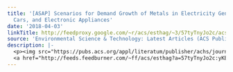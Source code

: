```yaml
---
title: '[ASAP] Scenarios for Demand Growth of Metals in Electricity Generation Technologies,
  Cars, and Electronic Appliances'
date: '2018-04-03'
linkTitle: http://feedproxy.google.com/~r/acs/esthag/~3/57tyTnyJo2c/acs.est.7b05549
source: 'Environmental Science & Technology: Latest Articles (ACS Publications)'
description: |-
  <p><img src="https://pubs.acs.org/appl/literatum/publisher/achs/journals/content/esthag/0/esthag.ahead-of-print/acs.est.7b05549/20180403/images/medium/es-2017-05549v_0006.gif" alt="TOC Graphic"/></p><div><cite>Environmental Science & Technology</cite></div><div>DOI: 10.1021/acs.est.7b05549</div><div class="feedflare">
  <a href="http://feeds.feedburner.com/~ff/acs/esthag?a=57tyTnyJo2c:yKBjdVowI7E:yIl2AUoC8zA"><img src="http://feeds.feedburner.com/~ff/acs/esthag?d=yIl2AUoC8zA" border="0"></img></a>
---
```

